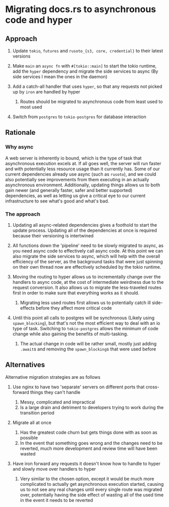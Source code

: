 # Migrating docs.rs to asynchronous code and hyper

## Approach

1. Update `tokio`, `futures` and `rusoto_{s3, core, credential}` to their latest versions

2. Make `main` an `async fn` with `#[tokio::main]` to start the tokio runtime, add the `hyper` dependency and migrate the side services to async (By side services I mean the ones in the daemon)

3. Add a catch-all handler that uses `hyper`, so that any requests not picked up by `iron` are handled by hyper
   1. Routes should be migrated to asynchronous code from least used to most used

4. Switch from `postgres` to `tokio-postgres` for database interaction

## Rationale

### Why async

A web server is inherently io bound, which is the type of task that asynchronous execution excels at. If all goes well, the server will run faster and with potentially less resource usage than it currently has.
Some of our current dependencies already use async (such as `rusoto`), and we could also potentially see improvements from them executing in an actually asynchronous environment.
Additionally, updating things allows us to both gain newer (and generally faster, safer and better supported) dependencies, as well as letting us give a critical eye to our current infrastructure to see what's good and what's bad.

### The approach

1. Updating all async-related dependencies gives a foothold to start the update process. Updating all of the dependencies at once is required because their versioning is intertwined

2. All functions down the 'pipeline' need to be slowly migrated to async, as you need async code to effectively call async code. At this point we can also migrate the side services to async, which will help with the overall efficiency of the server, as the background tasks that were just spinning on their own thread now are effectively scheduled by the tokio runtime.

3. Moving the routing to hyper allows us to incrementally change over the handlers to async code, at the cost of intermediate weirdness due to the request conversion. It also allows us to migrate the less-traveled routes first in order to make sure that everything works as it should.
   1. Migrating less used routes first allows us to potentially catch ill side-effects before they affect more critical code

4. Until this point all calls to postgres will be synchronous (Likely using `spawn_blocking`), but that's not the most efficient way to deal with an io type of task. Switching to `tokio-postgres` allows the minimum of code change while also gaining the benefits of multi-tasking.
   1. The actual change in code will be rather small, mostly just adding `.await`s and removing the `spawn_blocking`s that were used before

## Alternatives

Alternative migration strategies are as follows

1. Use nginx to have two 'separate' servers on different ports that cross-forward things they can't handle
   1. Messy, complicated and impractical
   2. Is a large drain and detriment to developers trying to work during the transition period

2. Migrate all at once
   1. Has the greatest code churn but gets things done with as soon as possible
   2. In the event that something goes wrong and the changes need to be reverted, much more development and review time will have been wasted

3. Have iron forward any requests it doesn't know how to handle to hyper and slowly move over handlers to hyper
   1. Very similar to the chosen option, except it would be much more complicated to actually get asynchronous execution started, causing us to not see any real changes until every single route was migrated over, potentially having the side effect of wasting all of the used time in the event it needs to be reverted
